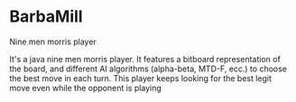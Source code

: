 # BarbaMill
Nine men morris player

It's a java nine men morris player. It features a bitboard representation of the board, and different AI algorithms (alpha-beta, MTD-F, ecc.) to choose the best move in each turn. This player keeps looking for the best legit move even while the opponent is playing 
